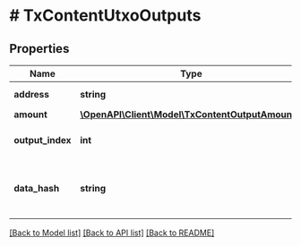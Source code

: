 # # TxContentUtxoOutputs

## Properties

Name | Type | Description | Notes
------------ | ------------- | ------------- | -------------
**address** | **string** | Output address |
**amount** | [**\OpenAPI\Client\Model\TxContentOutputAmount[]**](TxContentOutputAmount.md) |  |
**output_index** | **int** | UTXO index in the transaction |
**data_hash** | **string** | The hash of the transaction output datum |

[[Back to Model list]](../../README.md#models) [[Back to API list]](../../README.md#endpoints) [[Back to README]](../../README.md)
